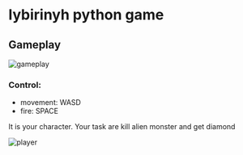 # lybirinyh python game

## Gameplay 
![gameplay](https://github.com/yuracyx/lybirinyh_python_game/blob/main/image.png)

### Control:
* movement: WASD
* fire: SPACE



It is your character. Your task are kill alien monster and get diamond

![player](https://github.com/yuracyx/lybirinyh_python_game/blob/main/alien.png)

